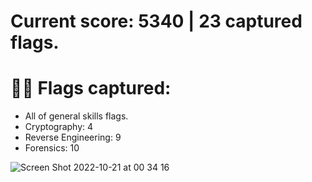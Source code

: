 # Current score: 5340 | 23 captured flags.
# 🏴‍☠️ Flags captured: 
  - All of general skills flags.
  - Cryptography: 4
  - Reverse Engineering: 9
  - Forensics: 10

![Screen Shot 2022-10-21 at 00 34 16](https://user-images.githubusercontent.com/61026156/197078417-b487a3a0-3fdf-47eb-9075-0c4251830a7f.png)
